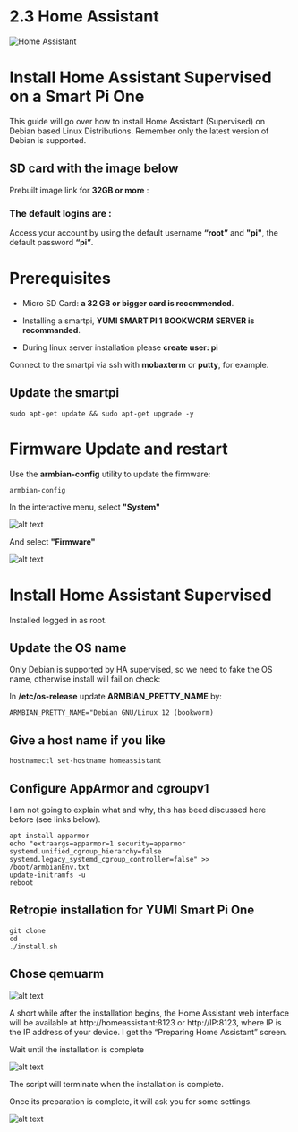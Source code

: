 # 2.3 Home Assistant

![Home Assistant](../../img/SmartPi/Home_Assistant/homeassistant_logo.png)

# Install Home Assistant Supervised on a Smart Pi One

This guide will go over how to install Home Assistant (Supervised) on Debian based Linux Distributions. Remember only the latest version of Debian is supported.

## SD card with the image below

Prebuilt image link for **32GB or more** : 

### The default logins are :

Access your account by using the default username **“root”** and **"pi"**, the default password **“pi”**.

# Prerequisites

- Micro SD Card: **a 32 GB or bigger card is recommended**.

- Installing a smartpi, **YUMI SMART PI 1 BOOKWORM SERVER is recommanded**.  

- During linux server installation please **create user: pi**

Connect to the smartpi via ssh with **mobaxterm** or **putty**, for example.

## Update the smartpi

```
sudo apt-get update && sudo apt-get upgrade -y
```

# Firmware Update and restart

Use the **armbian-config** utility to update the firmware:

```
armbian-config
```

In the interactive menu, select **"System"**


![alt text](../../img/SmartPi/Home_Assistant/homeassistant1.png)

And select **"Firmware"**

![alt text](../../img/SmartPi/Home_Assistant/homeassistant2.png)

# Install Home Assistant Supervised

Installed logged in as root.

## Update the OS name
Only Debian is supported by HA supervised, so we need to fake the OS name, otherwise install will fail on check:

In **/etc/os-release** update **ARMBIAN_PRETTY_NAME** by:

```
ARMBIAN_PRETTY_NAME="Debian GNU/Linux 12 (bookworm)
```

## Give a host name if you like
```
hostnamectl set-hostname homeassistant
```

## Configure AppArmor and cgroupv1
I am not going to explain what and why, this has beed discussed here before (see links below).

```
apt install apparmor
echo "extraargs=apparmor=1 security=apparmor systemd.unified_cgroup_hierarchy=false systemd.legacy_systemd_cgroup_controller=false" >> /boot/armbianEnv.txt
update-initramfs -u
reboot
```

## Retropie installation for YUMI Smart Pi One

```
git clone 
cd 
./install.sh

```

## Chose qemuarm
![alt text](../../img/SmartPi/Home_Assistant/homeassistant3.png)

A short while after the installation begins, the Home Assistant web interface will be available at http://homeassistant:8123 or http://IP:8123, where IP is the IP address of your device. I get the “Preparing Home Assistant” screen. 

Wait until the installation is complete

![alt text](../../img/SmartPi/Home_Assistant/homeassistant4.png)

The script will terminate when the installation is complete.

Once its preparation is complete, it will ask you for some settings.

![alt text](../../img/SmartPi/Home_Assistant/homeassistant5.png)













